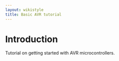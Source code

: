 ```yaml
---
layout: wikistyle
title: Basic AVR tutorial
---
```


Introduction
============

Tutorial on getting started with AVR microcontrollers.


